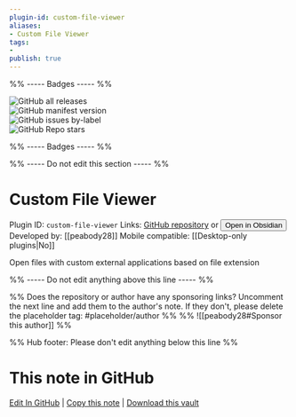 ```yaml
---
plugin-id: custom-file-viewer
aliases:
- Custom File Viewer
tags: 
- 
publish: true
---
```


%% ----- Badges ----- %%

![GitHub all releases](https://img.shields.io/github/downloads/peabody28/obsidian-extension-custom-file-viewer/total?color=573E7A&logo=github&style=for-the-badge)   
![GitHub manifest version](https://img.shields.io/github/manifest-json/v/peabody28/obsidian-extension-custom-file-viewer?color=573E7A&logo=github&style=for-the-badge)   
![GitHub issues by-label](https://img.shields.io/github/issues/peabody28/obsidian-extension-custom-file-viewer/help%20wanted?color=573E7A&logo=github&style=for-the-badge)   
![GitHub Repo stars](https://img.shields.io/github/stars/peabody28/obsidian-extension-custom-file-viewer?color=573E7A&logo=github&style=for-the-badge)

%% ----- Badges ----- %%

%% ----- Do not edit this section ----- %%

# Custom File Viewer

Plugin ID: `custom-file-viewer`
Links: [GitHub repository](https://github.com/peabody28/obsidian-extension-custom-file-viewer) or [<button id=HH>Open in Obsidian</button>](obsidian://show-plugin?id=custom-file-viewer)
Developed by: [[peabody28]]
Mobile compatible: [[Desktop-only plugins|No]]

Open files with custom external applications based on file extension

%% ----- Do not edit anything above this line ----- %% 

%% Does the repository or author have any sponsoring links? Uncomment the next line and add them to the author's note. If they don't, please delete the placeholder tag: #placeholder/author %%
%% ![[peabody28#Sponsor this author]] %%

%% Hub footer: Please don't edit anything below this line %%

# This note in GitHub

<span class="git-footer">[Edit In GitHub](https://github.dev/obsidian-community/obsidian-hub/blob/main/02%20-%20Community%20Expansions/02.05%20All%20Community%20Expansions/Plugins/custom-file-viewer.md "git-hub-edit-note") | [Copy this note](https://raw.githubusercontent.com/obsidian-community/obsidian-hub/main/02%20-%20Community%20Expansions/02.05%20All%20Community%20Expansions/Plugins/custom-file-viewer.md "git-hub-copy-note") | [Download this vault](https://github.com/obsidian-community/obsidian-hub/archive/refs/heads/main.zip "git-hub-download-vault") </span>
